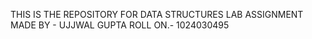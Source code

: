 THIS IS THE REPOSITORY FOR DATA STRUCTURES LAB ASSIGNMENT 
MADE BY - UJJWAL GUPTA
ROLL ON.- 1024030495
